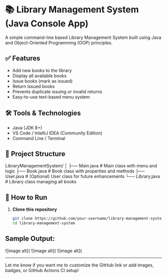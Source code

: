 # 📚 Library Management System (Java Console App)

A simple command-line based Library Management System built using Java and Object-Oriented Programming (OOP) principles.

## ✅ Features

- Add new books to the library
- Display all available books
- Issue books (mark as issued)
- Return issued books
- Prevents duplicate issuing or invalid returns
- Easy-to-use text-based menu system

## 🛠 Tools & Technologies

- Java (JDK 8+)
- VS Code / IntelliJ IDEA (Community Edition)
- Command Line / Terminal

## 📁 Project Structure

LibraryManagementSystem/
│
├── Main.java # Main class with menu and logic
├── Book.java # Book class with properties and methods
├── User.java # (Optional) User class for future enhancements
└── Library.java # Library class managing all books

## 🚀 How to Run

1. **Clone this repository**  
   ```bash
   git clone https://github.com/your-username/library-management-system.git
   cd library-management-system
## Sample Output:

![image alt](
![image alt](
![image alt](


---

Let me know if you want me to customize the GitHub link or add images, badges, or GitHub Actions CI setup!
